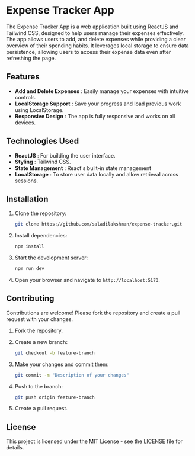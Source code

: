 # Expense Tracker App
The Expense Tracker App is a web application built using ReactJS and Tailwind CSS, designed to help users manage their expenses effectively. The app allows users to add,  and delete expenses while providing a clear overview of their spending habits. It leverages local storage to ensure data persistence, allowing users to access their expense data even after refreshing the page.

## Features
-  **Add and Delete Expenses** : Easily manage your expenses with intuitive controls.
- **LocalStorage Support** : Save your progress and load previous work using LocalStorage.
- **Responsive Design** : The app is fully responsive and works on all devices.


## Technologies Used
* **ReactJS** : For building the user interface.
* **Styling** : Tailwind CSS.
 * **State Management** : React's built-in state management
* **LocalStorage** : To store user data locally and allow retrieval across sessions.

## Installation
1. Clone the repository:

    ````bash 
    git clone https://github.com/saladilakshman/expense-tracker.git
   ````

2. Install dependencies:

    ```bash
    npm install
    ```



3. Start the development server:

    ```bash
    npm run dev
    ```

5. Open your browser and navigate to `http://localhost:5173`.



## Contributing

Contributions are welcome! Please fork the repository and create a pull request with your changes.

1. Fork the repository.
2. Create a new branch:

    ```bash
    git checkout -b feature-branch
    ```

3. Make your changes and commit them:

    ```bash
    git commit -m "Description of your changes"
    ```

4. Push to the branch:

    ```bash
    git push origin feature-branch
    ```

5. Create a pull request.

## License

This project is licensed under the MIT License - see the [LICENSE](LICENSE) file for details.


